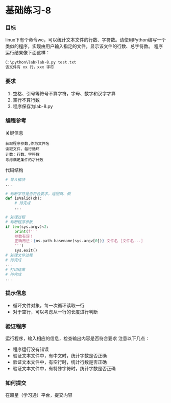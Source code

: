 # 基础练习-8

### 目标
linux下有个命令wc，可以统计文本文件的行数、字符数。请使用Python编写一个类似的程序，实现由用户输入指定的文件，显示该文件的行数、总字符数。
程序运行结果像下面这样：
```sh
C:\python\lab>lab-8.py test.txt
该文件有 xx 行，xxx 字符
```
### 要求
1. 空格、引号等符号不算字符，字母、数字和汉字才算
2. 空行不算行数
3. 程序保存为lab-8.py

### 编程参考
关键信息
```
获取程序参数,作为文件名
读取文件，每行循环
计数：行数、字符数
考虑满足条件的才计数
```
代码结构
```python
# 导入模块
...

# 判断字符是否符合要求，返回真、假
def isValid(ch):
    # 待完成
    ...

# 处理过程
# 判断程序参数
if len(sys.argv)<2:
    print(f'''
    参数有误！
    正确用法：{os.path.basename(sys.argv[0])} 文件名 [文件名...]
    ''')
    sys.exit()
# 处理文件过程
# 待完成
...
# 打印结果
# 待完成
...

```

### 提示信息
- 循环文件对象，每一次循环读取一行
- 对于空行，可以考虑从一行的长度进行判断

### 验证程序
运行程序，输入相应的信息，检查输出内容是否符合要求
注意以下几点：
- 程序运行没有错误
- 验证文本文件中，有中文时，统计字数是否正确
- 验证文本文件中，有空行时，统计行数是否正确
- 验证文本文件中，有特殊字符时，统计字数是否正确

### 如何提交
在超星（学习通）平台，提交内容